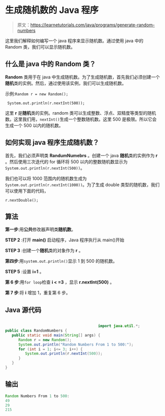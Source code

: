 # 生成随机数的 Java 程序

> 原文：<https://learnetutorials.com/java/programs/generate-random-numbers>

这里我们解释如何编写一个 java 程序来显示随机数。通过使用 java 中的 Random 类，我们可以显示随机数。

## 什么是 java 中的 Random 类？

**Random** 类用于在 java 中生成随机数。为了生成随机数，首先我们必须创建一个**随机**类的实例。然后，通过使用该实例，我们可以生成随机数。

示例:`Random r = new Random();`

` System.out.println(r.nextInt(500));`

这里 **r** 是**随机**类的实例。random 类可以生成整数、浮点、双精度等类型的随机数。这里我们用，`nextInt()`生成一个整数随机数。这里 500 是极限。所以它会生成一个 500 以内的随机数。

## 如何实现 java 程序生成随机数？

首先，我们必须声明类 **RandumNumebrs** 。创建一个 java **随机**类的实例作为 **r** 。然后使用三次迭代的 for 循环将 500 以内的整数随机数显示为`System.out.println(r.nextInt(500))`。

我们也可以将 1000 范围内的随机数生成为`System.out.println(r.nextInt(1000))`。为了生成 double 类型的随机数，我们可以使用下面的代码，

`r.nextDouble();`

## 算法

**第一步**:用**公共**修改器声明类**随机数**。

**STEP 2** :打开 **main()** 启动程序，Java 程序执行从 main()开始

**STEP 3** :创建一个**随机**类的对象作为 **r** 。

**第四步**:用`system.out.println()`显示 1 到 500 的随机数。

**STEP 5** :设置 **i=1** 。

**第 6 步**:用`for loop`检查 **i < =3** ，显示 **r.nextInt(500)** 。

**第 7 步**:将 **i** 增加 1，重复第 6 步。

## Java 源代码

```java

                                          import java.util.*;
public class RandomNumbers {
   public static void main(String[] args) {    
      Random r = new Random();    
      System.out.println("Random Numbers From 1 to 500:");
      for (int i = 1; i<= 3; i++) {
         System.out.println(r.nextInt(500));
      }
   }
}

```

## 输出

```java
Random Numbers From 1 to 500:
49
29
215
```